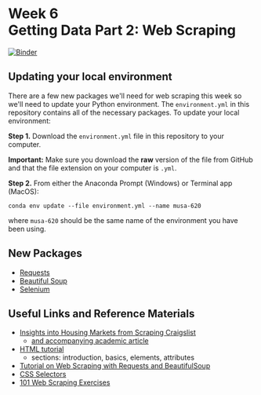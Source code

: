 # Week 6<br>Getting Data Part 2: Web Scraping

[![Binder](https://mybinder.org/badge_logo.svg)](https://mybinder.org/v2/gh/MUSA-620-Spring-2019/week-6/master?filepath=lecture-6.ipynb)

## Updating your local environment

There are a few new packages we'll need for web scraping this week so we'll need
to update your Python environment. The `environment.yml` in this repository
contains all of the necessary packages. To update your local environment:

**Step 1.** Download the `environment.yml` file in this repository to your computer.

**Important:** Make sure you download the **raw** version of the file from GitHub and that the file extension on your computer is `.yml`.

**Step 2.** From either the Anaconda Prompt (Windows) or Terminal app (MacOS):

```
conda env update --file environment.yml --name musa-620
```

where `musa-620` should be the same name of the environment you have been using.

## New Packages

- [Requests](http://docs.python-requests.org/en/master/)
- [Beautiful Soup](https://www.crummy.com/software/BeautifulSoup/bs4/doc/)
- [Selenium](https://selenium-python.readthedocs.io)

## Useful Links and Reference Materials

- [Insights into Housing Markets from Scraping Craigslist](https://geoffboeing.com/2016/08/craigslist-rental-housing-insights/)
  - [and accompanying academic article](https://arxiv.org/pdf/1605.05397.pdf)
- [HTML tutorial](https://www.w3schools.com/html/html_intro.asp)
  - sections: introduction, basics, elements, attributes
- [Tutorial on Web Scraping with Requests and BeautifulSoup](https://www.learndatasci.com/tutorials/ultimate-guide-web-scraping-w-python-requests-and-beautifulsoup/)
- [CSS Selectors](https://www.w3schools.com/cssref/css_selectors.asp)
- [101 Web Scraping Exercises](https://github.com/stanfordjournalism/search-script-scrape)
